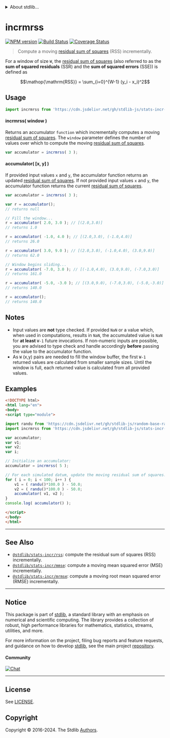 <!--

@license Apache-2.0

Copyright (c) 2018 The Stdlib Authors.

Licensed under the Apache License, Version 2.0 (the "License");
you may not use this file except in compliance with the License.
You may obtain a copy of the License at

   http://www.apache.org/licenses/LICENSE-2.0

Unless required by applicable law or agreed to in writing, software
distributed under the License is distributed on an "AS IS" BASIS,
WITHOUT WARRANTIES OR CONDITIONS OF ANY KIND, either express or implied.
See the License for the specific language governing permissions and
limitations under the License.

-->


<details>
  <summary>
    About stdlib...
  </summary>
  <p>We believe in a future in which the web is a preferred environment for numerical computation. To help realize this future, we've built stdlib. stdlib is a standard library, with an emphasis on numerical and scientific computation, written in JavaScript (and C) for execution in browsers and in Node.js.</p>
  <p>The library is fully decomposable, being architected in such a way that you can swap out and mix and match APIs and functionality to cater to your exact preferences and use cases.</p>
  <p>When you use stdlib, you can be absolutely certain that you are using the most thorough, rigorous, well-written, studied, documented, tested, measured, and high-quality code out there.</p>
  <p>To join us in bringing numerical computing to the web, get started by checking us out on <a href="https://github.com/stdlib-js/stdlib">GitHub</a>, and please consider <a href="https://opencollective.com/stdlib">financially supporting stdlib</a>. We greatly appreciate your continued support!</p>
</details>

# incrmrss

[![NPM version][npm-image]][npm-url] [![Build Status][test-image]][test-url] [![Coverage Status][coverage-image]][coverage-url] <!-- [![dependencies][dependencies-image]][dependencies-url] -->

> Compute a moving [residual sum of squares][residual-sum-of-squares] (RSS) incrementally.

<section class="intro">

For a window of size `W`, the [residual sum of squares][residual-sum-of-squares] (also referred to as the **sum of squared residuals** (SSR) and the **sum of squared errors** (SSE)) is defined as

<!-- <equation class="equation" label="eq:residual_sum_of_squares" align="center" raw="\operatorname{RSS} = \sum_{i=0}^{W-1} (y_i - x_i)^2" alt="Equation for the residual sum of squares."> -->

```math
\mathop{\mathrm{RSS}} = \sum_{i=0}^{W-1} (y_i - x_i)^2
```

<!-- <div class="equation" align="center" data-raw-text="\operatorname{RSS} = \sum_{i=0}^{W-1} (y_i - x_i)^2" data-equation="eq:residual_sum_of_squares">
    <img src="https://cdn.jsdelivr.net/gh/stdlib-js/stdlib@df44d1456cc422c38a368a47b586b7eaffb19cc8/lib/node_modules/@stdlib/stats/incr/mrss/docs/img/equation_residual_sum_of_squares.svg" alt="Equation for the residual sum of squares.">
    <br>
</div> -->

<!-- </equation> -->

</section>

<!-- /.intro -->



<section class="usage">

## Usage

```javascript
import incrmrss from 'https://cdn.jsdelivr.net/gh/stdlib-js/stats-incr-mrss@esm/index.mjs';
```

#### incrmrss( window )

Returns an accumulator `function` which incrementally computes a moving [residual sum of squares][residual-sum-of-squares]. The `window` parameter defines the number of values over which to compute the moving [residual sum of squares][residual-sum-of-squares].

```javascript
var accumulator = incrmrss( 3 );
```

#### accumulator( \[x, y] )

If provided input values `x` and `y`, the accumulator function returns an updated [residual sum of squares][residual-sum-of-squares]. If not provided input values `x` and `y`, the accumulator function returns the current [residual sum of squares][residual-sum-of-squares].

```javascript
var accumulator = incrmrss( 3 );

var r = accumulator();
// returns null

// Fill the window...
r = accumulator( 2.0, 3.0 ); // [(2.0,3.0)]
// returns 1.0

r = accumulator( -1.0, 4.0 ); // [(2.0,3.0), (-1.0,4.0)]
// returns 26.0

r = accumulator( 3.0, 9.0 ); // [(2.0,3.0), (-1.0,4.0), (3.0,9.0)]
// returns 62.0

// Window begins sliding...
r = accumulator( -7.0, 3.0 ); // [(-1.0,4.0), (3.0,9.0), (-7.0,3.0)]
// returns 161.0

r = accumulator( -5.0, -3.0 ); // [(3.0,9.0), (-7.0,3.0), (-5.0,-3.0)]
// returns 140.0

r = accumulator();
// returns 140.0
```

</section>

<!-- /.usage -->

<section class="notes">

## Notes

-   Input values are **not** type checked. If provided `NaN` or a value which, when used in computations, results in `NaN`, the accumulated value is `NaN` for **at least** `W-1` future invocations. If non-numeric inputs are possible, you are advised to type check and handle accordingly **before** passing the value to the accumulator function.
-   As `W` (x,y) pairs are needed to fill the window buffer, the first `W-1` returned values are calculated from smaller sample sizes. Until the window is full, each returned value is calculated from all provided values.

</section>

<!-- /.notes -->

<section class="examples">

## Examples

<!-- eslint no-undef: "error" -->

```html
<!DOCTYPE html>
<html lang="en">
<body>
<script type="module">

import randu from 'https://cdn.jsdelivr.net/gh/stdlib-js/random-base-randu@esm/index.mjs';
import incrmrss from 'https://cdn.jsdelivr.net/gh/stdlib-js/stats-incr-mrss@esm/index.mjs';

var accumulator;
var v1;
var v2;
var i;

// Initialize an accumulator:
accumulator = incrmrss( 5 );

// For each simulated datum, update the moving residual sum of squares...
for ( i = 0; i < 100; i++ ) {
    v1 = ( randu()*100.0 ) - 50.0;
    v2 = ( randu()*100.0 ) - 50.0;
    accumulator( v1, v2 );
}
console.log( accumulator() );

</script>
</body>
</html>
```

</section>

<!-- /.examples -->

<!-- Section for related `stdlib` packages. Do not manually edit this section, as it is automatically populated. -->

<section class="related">

* * *

## See Also

-   <span class="package-name">[`@stdlib/stats-incr/rss`][@stdlib/stats/incr/rss]</span><span class="delimiter">: </span><span class="description">compute the residual sum of squares (RSS) incrementally.</span>
-   <span class="package-name">[`@stdlib/stats-incr/mmse`][@stdlib/stats/incr/mmse]</span><span class="delimiter">: </span><span class="description">compute a moving mean squared error (MSE) incrementally.</span>
-   <span class="package-name">[`@stdlib/stats-incr/mrmse`][@stdlib/stats/incr/mrmse]</span><span class="delimiter">: </span><span class="description">compute a moving root mean squared error (RMSE) incrementally.</span>

</section>

<!-- /.related -->

<!-- Section for all links. Make sure to keep an empty line after the `section` element and another before the `/section` close. -->


<section class="main-repo" >

* * *

## Notice

This package is part of [stdlib][stdlib], a standard library with an emphasis on numerical and scientific computing. The library provides a collection of robust, high performance libraries for mathematics, statistics, streams, utilities, and more.

For more information on the project, filing bug reports and feature requests, and guidance on how to develop [stdlib][stdlib], see the main project [repository][stdlib].

#### Community

[![Chat][chat-image]][chat-url]

---

## License

See [LICENSE][stdlib-license].


## Copyright

Copyright &copy; 2016-2024. The Stdlib [Authors][stdlib-authors].

</section>

<!-- /.stdlib -->

<!-- Section for all links. Make sure to keep an empty line after the `section` element and another before the `/section` close. -->

<section class="links">

[npm-image]: http://img.shields.io/npm/v/@stdlib/stats-incr-mrss.svg
[npm-url]: https://npmjs.org/package/@stdlib/stats-incr-mrss

[test-image]: https://github.com/stdlib-js/stats-incr-mrss/actions/workflows/test.yml/badge.svg?branch=main
[test-url]: https://github.com/stdlib-js/stats-incr-mrss/actions/workflows/test.yml?query=branch:main

[coverage-image]: https://img.shields.io/codecov/c/github/stdlib-js/stats-incr-mrss/main.svg
[coverage-url]: https://codecov.io/github/stdlib-js/stats-incr-mrss?branch=main

<!--

[dependencies-image]: https://img.shields.io/david/stdlib-js/stats-incr-mrss.svg
[dependencies-url]: https://david-dm.org/stdlib-js/stats-incr-mrss/main

-->

[chat-image]: https://img.shields.io/gitter/room/stdlib-js/stdlib.svg
[chat-url]: https://app.gitter.im/#/room/#stdlib-js_stdlib:gitter.im

[stdlib]: https://github.com/stdlib-js/stdlib

[stdlib-authors]: https://github.com/stdlib-js/stdlib/graphs/contributors

[umd]: https://github.com/umdjs/umd
[es-module]: https://developer.mozilla.org/en-US/docs/Web/JavaScript/Guide/Modules

[deno-url]: https://github.com/stdlib-js/stats-incr-mrss/tree/deno
[deno-readme]: https://github.com/stdlib-js/stats-incr-mrss/blob/deno/README.md
[umd-url]: https://github.com/stdlib-js/stats-incr-mrss/tree/umd
[umd-readme]: https://github.com/stdlib-js/stats-incr-mrss/blob/umd/README.md
[esm-url]: https://github.com/stdlib-js/stats-incr-mrss/tree/esm
[esm-readme]: https://github.com/stdlib-js/stats-incr-mrss/blob/esm/README.md
[branches-url]: https://github.com/stdlib-js/stats-incr-mrss/blob/main/branches.md

[stdlib-license]: https://raw.githubusercontent.com/stdlib-js/stats-incr-mrss/main/LICENSE

[residual-sum-of-squares]: https://en.wikipedia.org/wiki/Residual_sum_of_squares

<!-- <related-links> -->

[@stdlib/stats/incr/rss]: https://github.com/stdlib-js/stats-incr-rss/tree/esm

[@stdlib/stats/incr/mmse]: https://github.com/stdlib-js/stats-incr-mmse/tree/esm

[@stdlib/stats/incr/mrmse]: https://github.com/stdlib-js/stats-incr-mrmse/tree/esm

<!-- </related-links> -->

</section>

<!-- /.links -->
